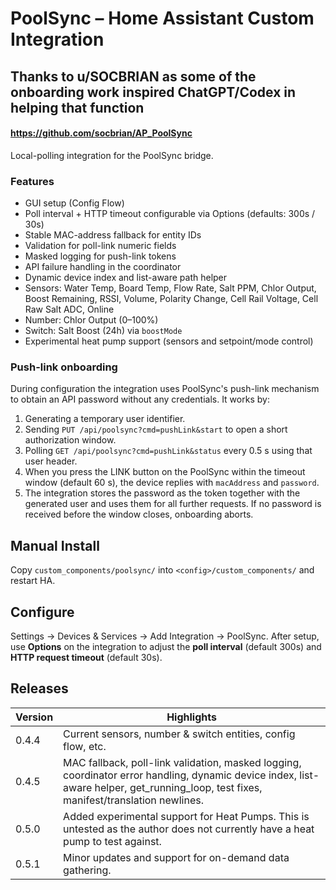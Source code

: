# PoolSync – Home Assistant Custom Integration

## Thanks to u/SOCBRIAN as some of the onboarding work inspired ChatGPT/Codex in helping that function
#### https://github.com/socbrian/AP_PoolSync

Local-polling integration for the PoolSync bridge.

### Features

- GUI setup (Config Flow)
- Poll interval + HTTP timeout configurable via Options (defaults: 300s / 30s)
- Stable MAC-address fallback for entity IDs
- Validation for poll-link numeric fields
- Masked logging for push-link tokens
- API failure handling in the coordinator
- Dynamic device index and list-aware path helper
- Sensors: Water Temp, Board Temp, Flow Rate, Salt PPM, Chlor Output, Boost Remaining, RSSI, Volume, Polarity Change, Cell Rail Voltage, Cell Raw Salt ADC, Online
- Number: Chlor Output (0–100%)
- Switch: Salt Boost (24h) via `boostMode`
- Experimental heat pump support (sensors and setpoint/mode control)

### Push-link onboarding

During configuration the integration uses PoolSync's push-link mechanism to obtain an API password without any credentials. It works by:

1. Generating a temporary user identifier.
2. Sending `PUT /api/poolsync?cmd=pushLink&start` to open a short authorization window.
3. Polling `GET /api/poolsync?cmd=pushLink&status` every 0.5 s using that user header.
4. When you press the LINK button on the PoolSync within the timeout window (default 60 s), the device replies with `macAddress` and `password`.
5. The integration stores the password as the token together with the generated user and uses them for all further requests. If no password is received before the window closes, onboarding aborts.

## Manual Install
Copy `custom_components/poolsync/` into `<config>/custom_components/` and restart HA.

## Configure
Settings → Devices & Services → Add Integration → PoolSync.
After setup, use **Options** on the integration to adjust the **poll interval** (default 300s) and **HTTP request timeout** (default 30s).

## Releases

| Version | Highlights |
|---------|------------|
| 0.4.4 | Current sensors, number & switch entities, config flow, etc. |
| 0.4.5 | MAC fallback, poll-link validation, masked logging, coordinator error handling, dynamic device index, list-aware helper, get_running_loop, test fixes, manifest/translation newlines. |
| 0.5.0 | Added experimental support for Heat Pumps. This is untested as the author does not currently have a heat pump to test against. |
| 0.5.1 | Minor updates and support for on-demand data gathering. |

